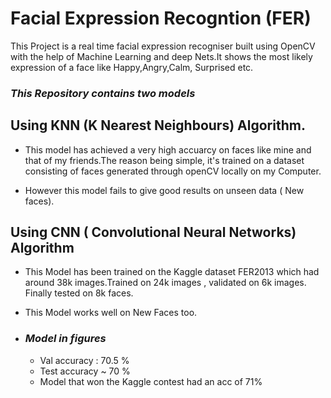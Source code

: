 # Facial Expression Recogntion (FER)


This Project is a real time facial expression recogniser built using OpenCV 
with the help of Machine Learning  and deep Nets.It shows the most likely
expression of a face like Happy,Angry,Calm, Surprised etc.

### *This Repository contains two models*

## Using KNN (K Nearest  Neighbours) Algorithm.
-  This model has achieved  a very high accuarcy on faces like mine and that of
  my friends.The reason being simple, it's trained on a dataset  consisting of
  faces generated through openCV locally on my Computer.
  
- However this model fails to give good results on unseen data ( New faces).
  

## Using CNN ( Convolutional Neural Networks) Algorithm
-  This Model has been trained on the Kaggle dataset FER2013
   which had around 38k images.Trained on 24k images , validated
   on 6k images. Finally tested on 8k faces.
   
 -  This Model works well  on New Faces too.
 - ### *Model in figures*
    - Val accuracy : 70.5 %
    - Test accuracy ~ 70 %
    - Model that won the Kaggle contest had an acc of 71%
